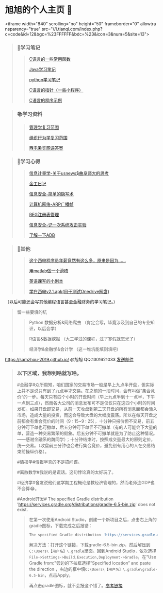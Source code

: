 # 旭旭的个人主页 🏡

<iframe width="840" scrolling="no" height="50" frameborder="0" allowtransparency="true" src="//i.tianqi.com/index.php?c=code&id=12&bgc=%23FFFFFF&bdc=%23&icon=3&num=5&site=13"></iframe>

> ### 📝学习笔记
>
> > [C语言的一些常用函数](website_C/C_functions.md)
> >
> > [Java学习笔记](website_java/java.md)
> >
> > [python学习笔记](website_python/python.html)
> >
> > [C语言的指针（一些小程序）](website_C/C_pointer.md)
> >
> > [C语言的程序示例](website_C/C_program.md)

> ### 📚学习资料
>
> > [管理学复习范围](webpage_management/management.htm)
> >
> > [组织行为学复习范围](webpage_management/Organizational_Behavior.htm)
> >
> > [西电暑实网课答案](webpage_shushi_2019/shushi_2019.html)

> ### 📌学习心得
>
> > [信息计量学-关于usnews\$曲阜师大的思考](website_informetrics/usnews.md)
> >
> > [金工日记](website_metalwork/metalwork.html)
> >
> > [信息安全-简单的隐写术](website_security/steganography.md)
> >
> > [计算机网络-ARP广播帧](website_security/ARP.md)
> >
> > [REG注册表管理](website_security/REG.md)
> >
> > [信息安全-记一次系统攻击实验](website_security/attackXP.md)
> >
> > [了解一下ADB](website_java/What'sADB.md)

> ### 📁其他
>
> > [这个西电程序员年薪竟然有这么多，原来是因为……](ruanwen/ruanwen.html)
> >
> > [用matlab做一个滑稽](website_matlab/huaji.md)
> >
> > [英语课写的小剧本](website_english/English_Script.md)
> >
> > [学在西电v2.1.apk(用于测试Onedrive网盘)](https://stuxidianeducn-my.sharepoint.com/:u:/g/personal/zxzhou_stu_xidian_edu_cn/Ebyi6rBX50tNik_DiuQdzz4BKDobr1GEL8mlpKcBYsbhFA?e=SNLKoc)

（以后可能还会写其他编程语言甚至金融财务的学习笔记。）

> 留一些要填的坑
>
> > Python 数据分析&网络爬虫
> > （肯定会写，毕竟涉及到自己的专业知识，以后会学）
> >
> > R语言&数据挖掘
> > （大三学过的课程，过了寒假就忘光了）
> >
> > 经济学&金融学&会计学
> > （这一堆坑能填则填吧）

https://samzhou-2019.github.io/ @旭旭 QQ:1301621033  [发送邮件](mailto:zhouzexu2010@sina.cn?cc=zxzhou@stu.xidian.edu.cn&subject=About%20samzhou-2019.github.io)

<script>
document.write(Date());
</script>
> ### 以下区域，我想到啥就写啥。
>
> \#金融学\#众所周知，咱们国家的交易市场一般是早上九点半开盘，但实际上并不是说只有到了九点半才交易。在之前的一段时间，会有叫做”集合竞价“的一步。每天只有四个小时的开盘时间（早上九点半到十一点半，下午一点到三点），然而各大公司的消息发布可不是仅仅只在这四个小时的时间发布。如果开盘即交易，从前一天收盘到第二天开盘的所有消息面都会涌入市场，造成大量的投资，而这会导致大盘的大幅度震荡。所以在每天开盘之前都会有集合竞价的时间（9 : 15\~9 : 25），十分钟只报价但不交易，前五分钟可下单也可撤单，后五分钟可下单但不可撤单（有的人可能会下大量的单，营造一种交易繁荣的假象。后五分钟不可撤单就是为了防止这种情况。——感谢金融系的魏同学）；十分钟结束时，按照成交量最大的原则定价，统一交易。（收盘前三分钟也会进行集合竞价，避免别有用心的人在交易结束前操纵价格）。
>
> \#情报学\#情报学真的不是搞间谍。
>
> \#离散数学\#我说的是谎话。这句悖论真的太好玩了。
>
> \#经济学\#舍友说他们这学期工程概论是教经济管理的，然而老师连GDP也不会算😂。
>
> \#Android开发\# The specified Gradle distribution 'https://services.gradle.org/distributions/gradle-6.5-bin.zip' does not exist.
>
> > 在第一次使用Android Studio，创建一个新项目之后，点击右上角的gradle图标，下载完成之后报错：
> >
> > ```bash
> > The specified Gradle distribution 'https://services.gradle.org/distributions/gradle-6.5-bin.zip' does not exist.
> > ```
> >
> > 解决方法：打开这个链接，下载gradle-6.5-bin.zip，然后解压到`C:\Users\【用户名】\.gradle`里面。回到Android Studio，依次选择`File->Settings->Build,Execution,Deployment->Gradle`，在"Use Gradle from:"旁边的下拉框选择”Specified location” and paste the direction ，右边的框中填`C:\Users\【用户名】\.gradle\gradle-6.5-bin`，点击Apply。
> >
> > 再点击gradle图标，就不会报这个错了。[参考链接](https://stackoverflow.com/questions/56161984/the-specified-gradle-distribution-https-services-gradle-org-distributions-gra)